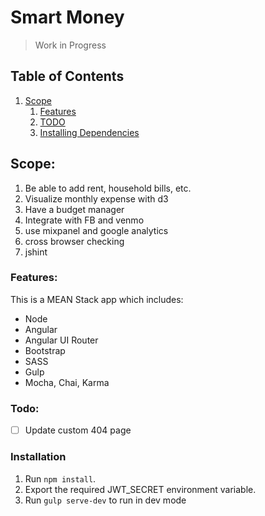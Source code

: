 # Smart Money

>Work in Progress

## Table of Contents


1. [Scope](##Scope)
    1. [Features](###Features)
    1. [TODO](#Todo)
    1. [Installing Dependencies](##Installation)

## Scope:

1. Be able to add rent, household bills, etc.
2. Visualize monthly expense with d3
3. Have a budget manager
4. Integrate with FB and venmo
5. use mixpanel and google analytics
6. cross browser checking
7. jshint

### Features:

This is a MEAN Stack app which includes:

- Node
- Angular
- Angular UI Router
- Bootstrap
- SASS
- Gulp
- Mocha, Chai, Karma

### Todo:

- [ ] Update custom 404 page




### Installation

1. Run `npm install`.
2. Export the required JWT_SECRET environment variable.
3. Run `gulp serve-dev` to run in dev mode
